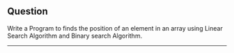 ## Question

Write a Program to finds the position of an element in an array using Linear Search Algorithm and Binary search Algorithm. 

---